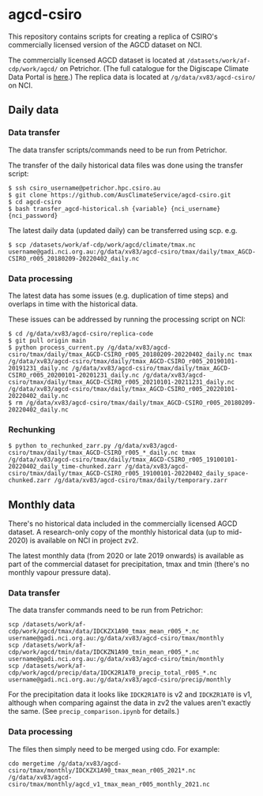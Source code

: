 # agcd-csiro

This repository contains scripts for creating a replica of CSIRO's commercially licensed version of the AGCD dataset on NCI.

The commercially licensed AGCD dataset is located at `/datasets/work/af-cdp/work/agcd/` on Petrichor.
(The full catalogue for the Digiscape Climate Data Portal is [here](https://data-cbr.it.csiro.au/thredds/catalog/catch_all/Digiscape_Climate_Data_Portal/catalog.html).)
The replica data is located at `/g/data/xv83/agcd-csiro/` on NCI.

## Daily data

### Data transfer

The data transfer scripts/commands need to be run from Petrichor.

The transfer of the daily historical data files was done using the transfer script:
```
$ ssh csiro_username@petrichor.hpc.csiro.au
$ git clone https://github.com/AusClimateService/agcd-csiro.git
$ cd agcd-csiro
$ bash transfer_agcd-historical.sh {variable} {nci_username} {nci_password}
```

The latest daily data (updated daily) can be transferred using scp. e.g.
```
$ scp /datasets/work/af-cdp/work/agcd/climate/tmax.nc username@gadi.nci.org.au:/g/data/xv83/agcd-csiro/tmax/daily/tmax_AGCD-CSIRO_r005_20180209-20220402_daily.nc
```

### Data processing

The latest data has some issues (e.g. duplication of time steps) and
overlaps in time with the historical data.

These issues can be addressed by running the processing script on NCI:

```
$ cd /g/data/xv83/agcd-csiro/replica-code
$ git pull origin main
$ python process_current.py /g/data/xv83/agcd-csiro/tmax/daily/tmax_AGCD-CSIRO_r005_20180209-20220402_daily.nc tmax /g/data/xv83/agcd-csiro/tmax/daily/tmax_AGCD-CSIRO_r005_20190101-20191231_daily.nc /g/data/xv83/agcd-csiro/tmax/daily/tmax_AGCD-CSIRO_r005_20200101-20201231_daily.nc /g/data/xv83/agcd-csiro/tmax/daily/tmax_AGCD-CSIRO_r005_20210101-20211231_daily.nc /g/data/xv83/agcd-csiro/tmax/daily/tmax_AGCD-CSIRO_r005_20220101-20220402_daily.nc
$ rm /g/data/xv83/agcd-csiro/tmax/daily/tmax_AGCD-CSIRO_r005_20180209-20220402_daily.nc
```

### Rechunking

```
$ python to_rechunked_zarr.py /g/data/xv83/agcd-csiro/tmax/daily/tmax_AGCD-CSIRO_r005_*_daily.nc tmax /g/data/xv83/agcd-csiro/tmax/daily/tmax_AGCD-CSIRO_r005_19100101-20220402_daily_time-chunked.zarr /g/data/xv83/agcd-csiro/tmax/daily/tmax_AGCD-CSIRO_r005_19100101-20220402_daily_space-chunked.zarr /g/data/xv83/agcd-csiro/tmax/daily/temporary.zarr
```

## Monthly data

There's no historical data included in the commercially licensed AGCD dataset.
A research-only copy of the monthly historical data (up to mid-2020) is available on NCI in project zv2.

The latest monthly data (from 2020 or late 2019 onwards) is available as part of the commercial dataset
for precipitation, tmax and tmin (there's no monthly vapour pressure data).

### Data transfer

The data transfer commands need to be run from Petrichor:
```
scp /datasets/work/af-cdp/work/agcd/tmax/data/IDCKZX1A90_tmax_mean_r005_*.nc username@gadi.nci.org.au:/g/data/xv83/agcd-csiro/tmax/monthly
scp /datasets/work/af-cdp/work/agcd/tmin/data/IDCKZN1A90_tmin_mean_r005_*.nc username@gadi.nci.org.au:/g/data/xv83/agcd-csiro/tmin/monthly
scp /datasets/work/af-cdp/work/agcd/precip/data/IDCK2R1AT0_precip_total_r005_*.nc username@gadi.nci.org.au:/g/data/xv83/agcd-csiro/precip/monthly
```

For the precipitation data it looks like `IDCK2R1AT0` is v2 and `IDCKZR1AT0` is v1,
although when comparing against the data in zv2 the values aren't exactly the same.
(See `precip_comparison.ipynb` for details.)

### Data processing

The files then simply need to be merged using cdo. For example:
```
cdo mergetime /g/data/xv83/agcd-csiro/tmax/monthly/IDCKZX1A90_tmax_mean_r005_2021*.nc /g/data/xv83/agcd-csiro/tmax/monthly/agcd_v1_tmax_mean_r005_monthly_2021.nc
```


